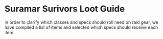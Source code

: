 
<html>
    <head>
        <script>const whTooltips = {colorLinks: true, iconizeLinks: true, renameLinks: true};</script>
        <script src="https://wow.zamimg.com/widgets/power.js"></script>
    </head>
    <body>
        <h1>Suramar Surivors Loot Guide</h1>
        <p>In order to clarify which classes and specs should roll need on raid gear, we have compiled a list of items and selected which specs should receive each item.</p>
        <a data-wowhead="item=2828"></a>
    </body>
</html>